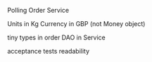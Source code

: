 Polling Order Service

Units in Kg
Currency in GBP (not Money object)

tiny types in order
DAO in Service

acceptance tests readability